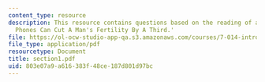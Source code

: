 ```yaml
---
content_type: resource
description: This resource contains questions based on the reading of article 'Mobile
  Phones Can Cut A Man's Fertility By A Third.'
file: https://ol-ocw-studio-app-qa.s3.amazonaws.com/courses/7-014-introductory-biology-spring-2005/803e07a9a616383f48ce187d801d97bc_section1.pdf
file_type: application/pdf
resourcetype: Document
title: section1.pdf
uid: 803e07a9-a616-383f-48ce-187d801d97bc
---
```

